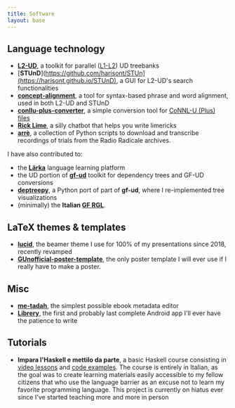 ```yaml
---
title: Software
layout: base
---
```


## Language technology
- [__L2-UD__](https://github.com/harisont/L2-UD), a toolkit for parallel ([L1-L2](https://aclanthology.org/W17-6306.pdf)) UD treebanks
- [__STUnD__](https://github.com/harisont/STUn](https://harisont.github.io/STUnD), a GUI for L2-UD's search functionalities
- [__concept-alignment__](https://github.com/harisont/concept-alignment), a tool for syntax-based phrase and word alignment, used in both L2-UD and STUnD
- [__conllu-plus-converter__](https://github.com/harisont/conllu-plus-converter), a simple conversion tool for [CoNNL-U (Plus) files](https://universaldependencies.org/format.html)
- [__Rick Lime__](https://github.com/harisont/rick-lime), a silly chatbot that helps you write limericks
- [__arrè__](https://github.com/harisont/arre), a collection of Python scripts to download and transcribe recordings of trials from the Radio Radicale archives.

I have also contributed to:

- the [__Lärka__](https://spraakbanken.gu.se/larkalabb/) language learning platform
- the UD portion of [__gf-ud__](https://github.com/GrammaticalFramework/gf-ud) toolkit for dependency trees and GF-UD conversions
- [__deptreepy__](https://github.com/aarneranta/deptreepy/), a Python port of part of __gf-ud__, where I re-implemented tree visualizations
- (minimally) the __Italian [GF RGL](https://github.com/GrammaticalFramework/gf-rgl)__.

## LaTeX themes & templates
- [__lucid__](https://github.com/harisont/lucid), the beamer theme I use for 100% of my presentations since 2018, recently revamped
- [__GUnofficial-poster-template__](https://github.com/harisont/GUnofficial-poster-template), the only poster template I will ever use if I really have to make a poster.

## Misc
- [__me-tadah__](https://github.com/harisont/me-tadah), the simplest possible ebook metadata editor
- [__Librery__](https://github.com/harisont/Librery), the first and probably last complete Android app I'll ever have the patience to write

## Tutorials
- __Impara l'Haskell e mettilo da parte__, a basic Haskell course consisting in [video lessons](https://www.youtube.com/channel/UC6fKcYGimkXYd-N5ryesKqw) and [code examples](https://github.com/harisont/imparalhaskell). The course is entirely in Italian, as the goal was to create learning materials easily accessible to my fellow citizens that who use the language barrier as an excuse not to learn my favorite programming language. This project is currently on hiatus ever since I've started teaching more and more in person
